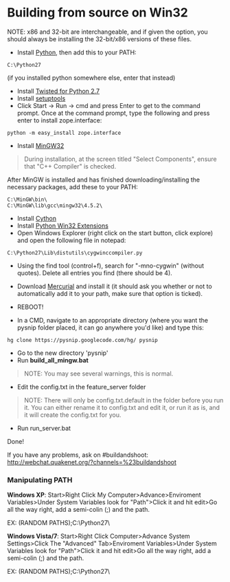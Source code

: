 # Building from source on Win32 #

NOTE: x86 and 32-bit are interchangeable, and if given the option, you should always be installing the 32-bit/x86 versions of these files.

  * Install [Python](http://python.org/download/releases/2.7.2), then add this to your PATH:

```
C:\Python27
```

(if you installed python somewhere else, enter that instead)

  * Install [Twisted for Python 2.7](http://pypi.python.org/packages/2.7/T/Twisted/Twisted-11.0.0.winxp32-py2.7.msi#md5=edc63d41222fdb9ef4545ee33931eca0)
  * Install [setuptools](http://pypi.python.org/pypi/setuptools)
  * Click Start -> Run -> cmd and press Enter to get to the command prompt.  Once at the command prompt, type the following and press enter to install zope.interface:
```
python -m easy_install zope.interface
```

  * Install [MinGW32](http://sourceforge.net/projects/mingw/files/Installer/mingw-get-inst/mingw-get-inst-20110530/mingw-get-inst-20110530.exe/download)

> During installation, at the screen titled "Select Components", ensure that "C++ Compiler" is checked.

After MinGW is installed and has finished downloading/installing the necessary packages, add these to your PATH:

```
C:\MinGW\bin\
C:\MinGW\lib\gcc\mingw32\4.5.2\
```

  * Install [Cython](http://www.lfd.uci.edu/~gohlke/pythonlibs/#cython)
  * Install [Python Win32 Extensions](http://sourceforge.net/projects/pywin32/files/pywin32/Build216/pywin32-216.win32-py2.7.exe/download)
  * Open Windows Explorer (right click on the start button, click explore) and open the following file in notepad:
```
C:\Python27\Lib\distutils\cygwinccompiler.py
```
  * Using the find tool (control+f), search for "-mno-cygwin" (without quotes).  Delete all entries you find (there should be 4).
  * Download [Mercurial](http://mercurial.selenic.com/downloads/) and install it (it should ask you whether or not to automatically add it to your path, make sure that option is ticked).

  * REBOOT!

  * In a CMD, navigate to an appropriate directory (where you want the pysnip folder placed, it can go anywhere you'd like) and type this:
```
hg clone https://pysnip.googlecode.com/hg/ pysnip
```

  * Go to the new directory 'pysnip'
  * Run **build\_all\_mingw.bat**
> NOTE: You may see several warnings, this is normal.
  * Edit the config.txt in the feature\_server folder
> NOTE: There will only be config.txt.default in the folder before you run it.  You can either rename it to config.txt and edit it, or run it as is, and it will create the config.txt for you.
  * Run run\_server.bat

Done!

If you have any problems, ask on #buildandshoot: http://webchat.quakenet.org/?channels=%23buildandshoot

### Manipulating PATH ###
**Windows XP**: Start>Right Click My Computer>Advance>Enviroment Variables>Under System Variables look for "Path">Click it and hit edit>Go all the way right, add a semi-colin (;) and the path.

EX: (RANDOM PATHS);C:\Python27\

**Windows Vista/7**: Start>Right Click Computer>Advance System Settings>Click The "Advanced" Tab>Enviroment Variables>Under System Variables look for "Path">Click it and hit edit>Go all the way right, add a semi-colin (;) and the path.

EX: (RANDOM PATHS);C:\Python27\